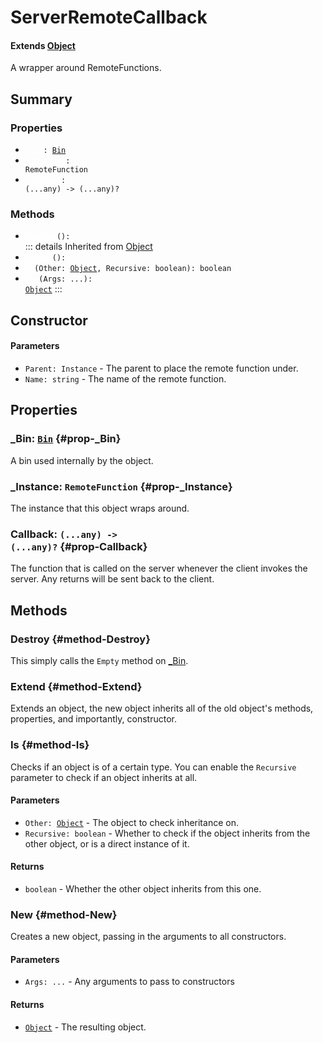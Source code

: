 # ServerRemoteCallback
#### Extends [Object](./Object)
A wrapper around RemoteFunctions.

## Summary
### Properties
- <code><a style="color:white" href="#prop-_Bin">_Bin</a>: [Bin](/api/bin)</code>
- <code><a style="color:white" href="#prop-_Instance">_Instance</a>: RemoteFunction</code>
- <code><a style="color:white" href="#prop-Callback">Callback</a>: (...any) -> (...any)?</code>
### Methods
- <code><a style="color:white" href="#method-Destroy">Destroy</a>(): </code>
::: details Inherited from [Object](./Object)
- <code><a style="color:white" href="#method-Extend">Extend</a>(): </code>
- <code><a style="color:white" href="#method-Is">Is</a>(Other: [Object](/api/object), Recursive: boolean): boolean</code>
- <code><a style="color:white" href="#method-New">New</a>(Args: ...): [Object](/api/object)</code>
:::
## Constructor

#### Parameters
- <code>Parent: Instance</code> - The parent to place the remote function under.
- <code>Name: string</code> - The name of the remote function.
## Properties
### _Bin: <code>[Bin](/api/bin)</code> {#prop-_Bin}
A bin used internally by the object.

### _Instance: <code>RemoteFunction</code> {#prop-_Instance}
The instance that this object wraps around.

### Callback: <code>(...any) -> (...any)?</code> {#prop-Callback}
The function that is called on the server whenever the
client invokes the server. Any returns will be sent back to
the client. 

## Methods
### Destroy {#method-Destroy}
This simply calls the `Empty` method on [_Bin](#prop-_Bin).

### Extend {#method-Extend}
Extends an object, the new object inherits all of the old object's
methods, properties, and importantly, constructor.

### Is {#method-Is}
Checks if an object is of a certain type. You can enable the
`Recursive` parameter to check if an object inherits at all.

#### Parameters
- <code>Other: [Object](/api/object)</code> - The object to check inheritance on.
- <code>Recursive: boolean</code> - Whether to check if the object inherits from the other object, or is a direct instance of it.
#### Returns
- <code>boolean</code> - Whether the other object inherits from this one.
### New {#method-New}
Creates a new object, passing in the arguments to all constructors.

#### Parameters
- <code>Args: ...</code> - Any arguments to pass to constructors
#### Returns
- <code>[Object](/api/object)</code> - The resulting object.
